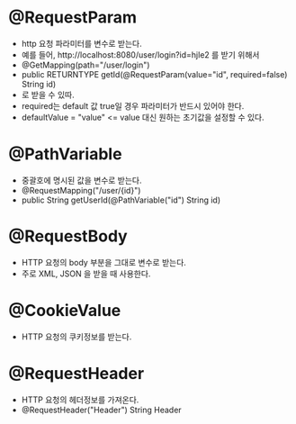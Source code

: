 # @RequestParam
 - http 요청 파라미터를 변수로 받는다.
 - 예를 들어, http://localhost:8080/user/login?id=hjle2 를 받기 위해서
 - @GetMapping(path="/user/login")
 - public RETURNTYPE getId(@RequestParam(value="id", required=false) String id)
 - 로 받을 수 있따.
 - required는 default 값 true일 경우 파라미터가 반드시 있어야 한다.
 - defaultValue = "value" <= value 대신 원하는 초기값을 설정할 수 있다.

# @PathVariable
- 중괄호에 명시된 값을 변수로 받는다. 
- @RequestMapping("/user/{id}")
- public String getUserId(@PathVariable("id") String id)

# @RequestBody
 - HTTP 요청의 body 부분을 그대로 변수로 받는다.
 - 주로 XML, JSON 을 받을 때 사용한다.

# @CookieValue 
 - HTTP 요청의 쿠키정보를 받는다.

# @RequestHeader
 - HTTP 요청의 헤더정보를 가져온다.
 - @RequestHeader("Header") String Header

